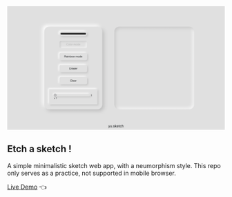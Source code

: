 ![preview-img.png](preview-img.png)
## Etch a sketch !

A simple minimalistic sketch web app, with a neumorphism style. This repo only serves as a practice, not supported in mobile browser.

[Live Demo](https://yusei07.github.io/etch-a-sketch/) :point_left:
